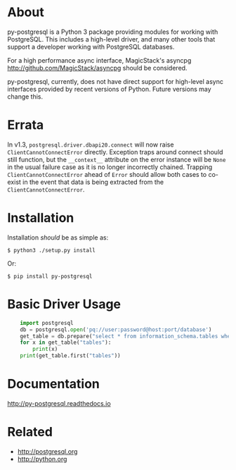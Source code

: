 # About

py-postgresql is a Python 3 package providing modules for working with PostgreSQL.
This includes a high-level driver, and many other tools that support a developer
working with PostgreSQL databases.

For a high performance async interface, MagicStack's asyncpg
http://github.com/MagicStack/asyncpg should be considered.

py-postgresql, currently, does not have direct support for high-level async
interfaces provided by recent versions of Python. Future versions may change this.

# Errata

In v1.3, `postgresql.driver.dbapi20.connect` will now raise `ClientCannotConnectError` directly.
Exception traps around connect should still function, but the `__context__` attribute
on the error instance will be `None` in the usual failure case as it is no longer
incorrectly chained. Trapping `ClientCannotConnectError` ahead of `Error` should
allow both cases to co-exist in the event that data is being extracted from
the `ClientCannotConnectError`.

# Installation

Installation *should* be as simple as:

	$ python3 ./setup.py install

Or:

	$ pip install py-postgresql

# Basic Driver Usage

```python
	import postgresql
	db = postgresql.open('pq://user:password@host:port/database')
	get_table = db.prepare("select * from information_schema.tables where table_name = $1")
	for x in get_table("tables"):
		print(x)
	print(get_table.first("tables"))
```

# Documentation

http://py-postgresql.readthedocs.io

# Related

- http://postgresql.org
- http://python.org
